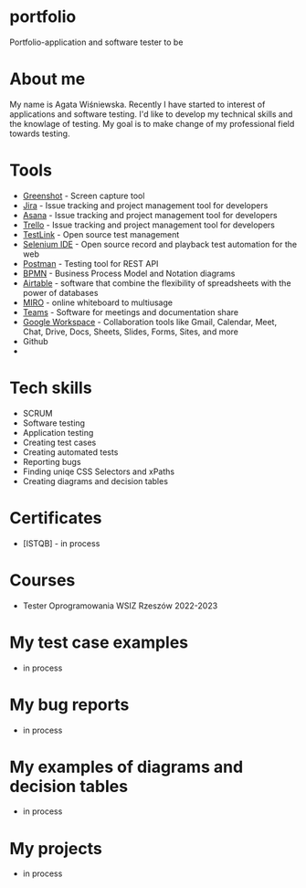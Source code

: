 # portfolio
Portfolio-application and software tester to be
# About me
My name is Agata Wiśniewska. Recently I have started to interest of applications and software testing. I'd like to develop my technical skills and the knowlage of testing. My goal is to make change of my professional field towards testing.
# Tools
  - [Greenshot](https://getgreenshot.org/) - Screen capture tool
  - [Jira](https://www.atlassian.com/software/jira0) - Issue tracking and project management tool for developers
  - [Asana](https://app.asana.com/) - Issue tracking and project management tool for developers
  - [Trello](https://trello.com/) - Issue tracking and project management tool for developers
  - [TestLink](https://testlink.org/) - Open source test management
  - [Selenium IDE](https://chrome.google.com/webstore/detail/selenium-ide/mooikfkahbdckldjjndioackbalphokd) - Open source record and playback test automation for the web
  - [Postman](https://www.postman.com/) - Testing tool for REST API
  - [BPMN](https://bpmn.io/) - Business Process Model and Notation diagrams
  - [Airtable](https://airtable.com/) - software that combine the flexibility of spreadsheets with the power of databases
  - [MIRO](https://miro.com/pl/online-whiteboard/) - online whiteboard to multiusage
  - [Teams](https://teams.microsoft.com/) - Software for meetings and documentation share
  - [Google Workspace](https://workspace.google.com/) - Collaboration tools like Gmail, Calendar, Meet, Chat, Drive, Docs, Sheets, Slides, Forms, Sites, and more
  - Github
  - 
# Tech skills
  - SCRUM
  - Software testing
  - Application testing
  - Creating test cases
  - Creating automated tests
  - Reporting bugs
  - Finding uniqe CSS Selectors and xPaths
  - Creating diagrams and decision tables
# Certificates
  - [ISTQB] - in process
# Courses
  - Tester Oprogramowania WSIZ Rzeszów 2022-2023

# My test case examples
 - in process
# My bug reports
 - in process
# My examples of diagrams and decision tables
 - in process
# My projects
 - in process
 
